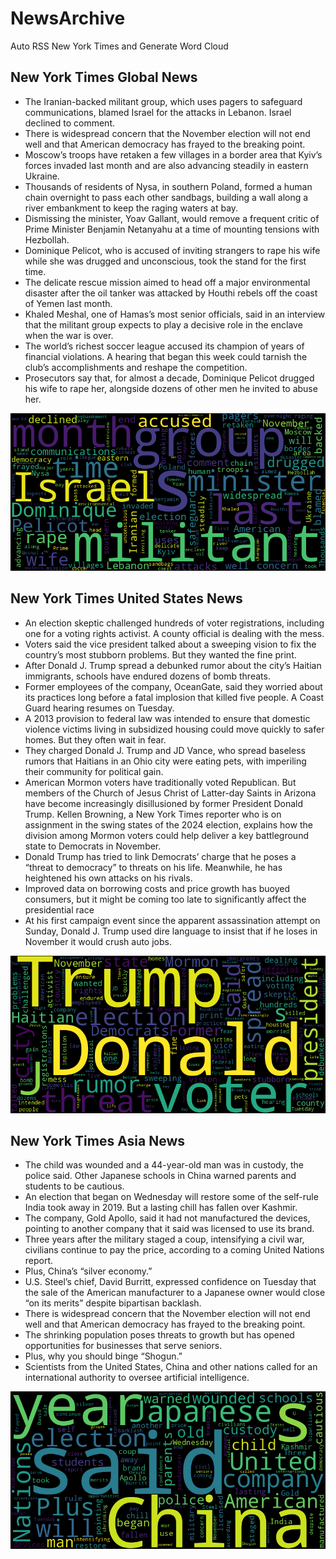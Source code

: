 # NewsArchive
Auto RSS New York Times and Generate Word Cloud

## New York Times Global News
* The Iranian-backed militant group, which uses pagers to safeguard communications, blamed Israel for the attacks in Lebanon. Israel declined to comment.
* There is widespread concern that the November election will not end well and that American democracy has frayed to the breaking point.
* Moscow’s troops have retaken a few villages in a border area that Kyiv’s forces invaded last month and are also advancing steadily in eastern Ukraine.
* Thousands of residents of Nysa, in southern Poland, formed a human chain overnight to pass each other sandbags, building a wall along a river embankment to keep the raging waters at bay.
* Dismissing the minister, Yoav Gallant, would remove a frequent critic of Prime Minister Benjamin Netanyahu at a time of mounting tensions with Hezbollah.
* Dominique Pelicot, who is accused of inviting strangers to rape his wife while she was drugged and unconscious, took the stand for the first time.
* The delicate rescue mission aimed to head off a major environmental disaster after the oil tanker was attacked by Houthi rebels off the coast of Yemen last month.
* Khaled Meshal, one of Hamas’s most senior officials, said in an interview that the militant group expects to play a decisive role in the enclave when the war is over.
* The world’s richest soccer league accused its champion of years of financial violations. A hearing that began this week could tarnish the club’s accomplishments and reshape the competition.
* Prosecutors say that, for almost a decade, Dominique Pelicot drugged his wife to rape her, alongside dozens of other men he invited to abuse her.

![Global](./global.png)
## New York Times United States News
* An election skeptic challenged hundreds of voter registrations, including one for a voting rights activist. A county official is dealing with the mess.
* Voters said the vice president talked about a sweeping vision to fix the country’s most stubborn problems. But they wanted the fine print.
* After Donald J. Trump spread a debunked rumor about the city’s Haitian immigrants, schools have endured dozens of bomb threats.
* Former employees of the company, OceanGate, said they worried about its practices long before a fatal implosion that killed five people. A Coast Guard hearing resumes on Tuesday.
* A 2013 provision to federal law was intended to ensure that domestic violence victims living in subsidized housing could move quickly to safer homes. But they often wait in fear.
* They charged Donald J. Trump and JD Vance, who spread baseless rumors that Haitians in an Ohio city were eating pets, with imperiling their community for political gain.
* American Mormon voters have traditionally voted Republican. But members of the Church of Jesus Christ of Latter-day Saints in Arizona have become increasingly disillusioned by former President Donald Trump. Kellen Browning, a New York Times reporter who is on assignment in the swing states of the 2024 election, explains how the division among Mormon voters could help deliver a key battleground state to Democrats in November.
* Donald Trump has tried to link Democrats’ charge that he poses a “threat to democracy” to threats on his life. Meanwhile, he has heightened his own attacks on his rivals.
* Improved data on borrowing costs and price growth has buoyed consumers, but it might be coming too late to significantly affect the presidential race
* At his first campaign event since the apparent assassination attempt on Sunday, Donald J. Trump used dire language to insist that if he loses in November it would crush auto jobs.

![US](./usnews.png)
## New York Times Asia News
* The child was wounded and a 44-year-old man was in custody, the police said. Other Japanese schools in China warned parents and students to be cautious.
* An election that began on Wednesday will restore some of the self-rule India took away in 2019. But a lasting chill has fallen over Kashmir.
* The company, Gold Apollo, said it had not manufactured the devices, pointing to another company that it said was licensed to use its brand.
* Three years after the military staged a coup, intensifying a civil war, civilians continue to pay the price, according to a coming United Nations report.
* Plus, China’s “silver economy.”
* U.S. Steel’s chief, David Burritt, expressed confidence on Tuesday that the sale of the American manufacturer to a Japanese owner would close “on its merits” despite bipartisan backlash.
* There is widespread concern that the November election will not end well and that American democracy has frayed to the breaking point.
* The shrinking population poses threats to growth but has opened opportunities for businesses that serve seniors.
* Plus, why you should binge “Shogun.”
* Scientists from the United States, China and other nations called for an international authority to oversee artificial intelligence.

![Asian](./asian.png)
